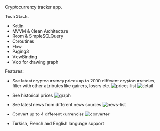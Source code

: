 Cryptocurrency tracker app.

Tech Stack:

- Kotlin
- MVVM & Clean Architecture
- Room & SimpleSQLQuery
- Coroutines
- Flow
- Paging3
- ViewBinding
- Vico for drawing graph

Features:

- See latest cryptocurrency prices up to 2000 different cryptocurrencies, filter with other attributes like gainers, losers etc.
![prices-list](https://github.com/batuozturk/Cryptocurrencyapp/assets/57419510/1203f913-7ad4-4e20-9d73-6aa62a67bbc1)
![detail](https://github.com/batuozturk/Cryptocurrencyapp/assets/57419510/06182082-7b7e-4b98-855e-a2ba844c2d39)

- See historical prices
![graph](https://github.com/batuozturk/Cryptocurrencyapp/assets/57419510/7fadbcf8-97b5-41bd-8738-a4df0a0eddca)
   
- See latest news from different news sources
![news-list](https://github.com/batuozturk/Cryptocurrencyapp/assets/57419510/99ba262f-16c3-47c5-b555-9cba1ec07a02)

- Convert up to 4 different currencies
![converter](https://github.com/batuozturk/Cryptocurrencyapp/assets/57419510/e29d9a6e-b4aa-43cf-b96e-227305bba27c)

- Turkish, French and English language support
